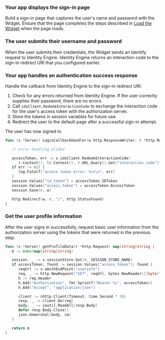 ### Your app displays the sign-in page

Build a sign-in page that captures the user's name and password with the Widget. Ensure that the page completes the steps described in [Load the Widget](/docs/guides/oie-embedded-widget-use-case-load/go/main/) when the page loads.

### The user submits their username and password

When the user submits their credentials, the Widget sends an identify request to Identity Engine. Identity Engine returns an interaction code to the sign-in redirect URI that you configured earlier.

### Your app handles an authentication success response

Handle the callback from Identity Engine to the sign-in redirect URI.

1. Check for any errors returned from Identity Engine. If the user correctly supplies their password, there are no errors.
1. Call `idxClient.RedeemInteractionCode` to exchange the interaction code for the user's access token with the authorization server.
1. Store the tokens in session variables for future use.
1. Redirect the user to the default page after a successful sign-in attempt.

The user has now signed in.

```go
func (s *Server) LoginCallbackHandler(w http.ResponseWriter, r *http.Request) {

   // error handling elided

   accessToken, err := s.idxClient.RedeemInteractionCode(
      r.Context(), lr.Context(), r.URL.Query().Get("interaction_code"))
   if err != nil {
      log.Fatalf("access token error: %+v\n", err)
   }
   session.Values["id_token"] = accessToken.IDToken
   session.Values["access_token"] = accessToken.AccessToken
   session.Save(r, w)

   http.Redirect(w, r, "/", http.StatusFound)
}
```

### Get the user profile information

After the user signs in successfully, request basic user information from the authorization server using the tokens that were returned in the previous step.

```go
func (s *Server) getProfileData(r *http.Request) map[string]string {
   m := make(map[string]string)

   session, _ := s.sessionStore.Get(r, SESSION_STORE_NAME)
   if accessToken, found := session.Values["access_token"]; found {
      reqUrl := s.oAuthEndPoint("userinfo")
      req, _ := http.NewRequest("GET", reqUrl, bytes.NewReader([]byte("")))
      h := req.Header
      h.Add("Authorization", fmt.Sprintf("Bearer %s", accessToken))
      h.Add("Accept", "application/json")

      client := &http.Client{Timeout: time.Second * 30}
      resp, _ := client.Do(req)
      body, _ := ioutil.ReadAll(resp.Body)
      defer resp.Body.Close()
      json.Unmarshal(body, &m)
   }

   return m
}
```
